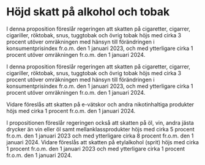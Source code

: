 # Höjd skatt på alkohol och tobak

I denna proposition föreslår regeringen att skatten på cigaretter, cigarrer, cigariller, röktobak, snus, tuggtobak och övrig tobak höjs med cirka 3 procent utöver omräkningen med hänsyn till förändringen i konsumentprisindex fr.o.m. den 1 januari 2023, och med ytterligare cirka 1 procent utöver omräkningen fr.o.m. den 1 januari 2024.

I denna proposition föreslår regeringen att skatten på cigaretter, cigarrer, cigariller, röktobak, snus, tuggtobak och övrig tobak höjs med cirka 3 procent utöver omräkningen med hänsyn till förändringen i konsumentprisindex fr.o.m. den 1 januari 2023, och med ytterligare cirka 1 procent utöver omräkningen fr.o.m. den 1 januari 2024.

Vidare föreslås att skatten på e-vätskor och andra nikotinhaltiga produkter höjs med cirka 1 procent fr.o.m. den 1 januari 2024.

I propositionen föreslår regeringen också att skatten på öl, vin, andra jästa drycker än vin eller öl samt mellanklassprodukter höjs med cirka 5 procent fr.o.m. den 1 januari 2023 och med ytterligare cirka 8 procent fr.o.m. den 1 januari 2024. Vidare föreslås att skatten på etylalkohol (sprit) höjs med cirka 1 procent fr.o.m. den 1 januari 2023 och med ytterligare cirka 1 procent fr.o.m. den 1 januari 2024.
